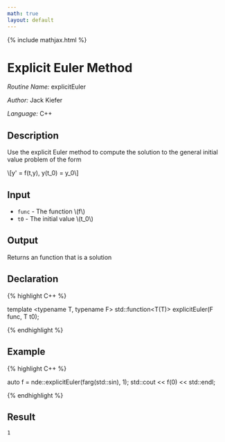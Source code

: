 ```yaml
---
math: true
layout: default
---
```


{% include mathjax.html %}


# Explicit Euler Method 

*Routine Name:* explicitEuler

*Author:* Jack Kiefer

*Language:* C++

## Description

Use the explicit Euler method to compute the solution to the general initial value problem of the form

\\[y' = f(t,y), y(t_0) = y_0\\]

## Input

* ``func`` - The function \\(f\\)
* ``t0`` - The initial value \\(t_0\\)

## Output 

Returns an function that is a solution

## Declaration

{% highlight C++ %}

template <typename T, typename F>
std::function<T(T)> explicitEuler(F func, T t0);

{% endhighlight %}

## Example

{% highlight C++ %}

auto f = nde::explicitEuler(farg(std::sin), 1);
std::cout << f(0) << std::endl;

{% endhighlight %}

## Result
```
1
```
